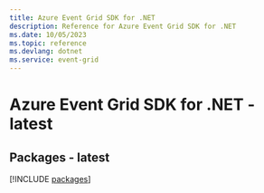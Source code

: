 ```yaml
---
title: Azure Event Grid SDK for .NET
description: Reference for Azure Event Grid SDK for .NET
ms.date: 10/05/2023
ms.topic: reference
ms.devlang: dotnet
ms.service: event-grid
---
```

# Azure Event Grid SDK for .NET - latest
## Packages - latest
[!INCLUDE [packages](event-grid-index.md)]